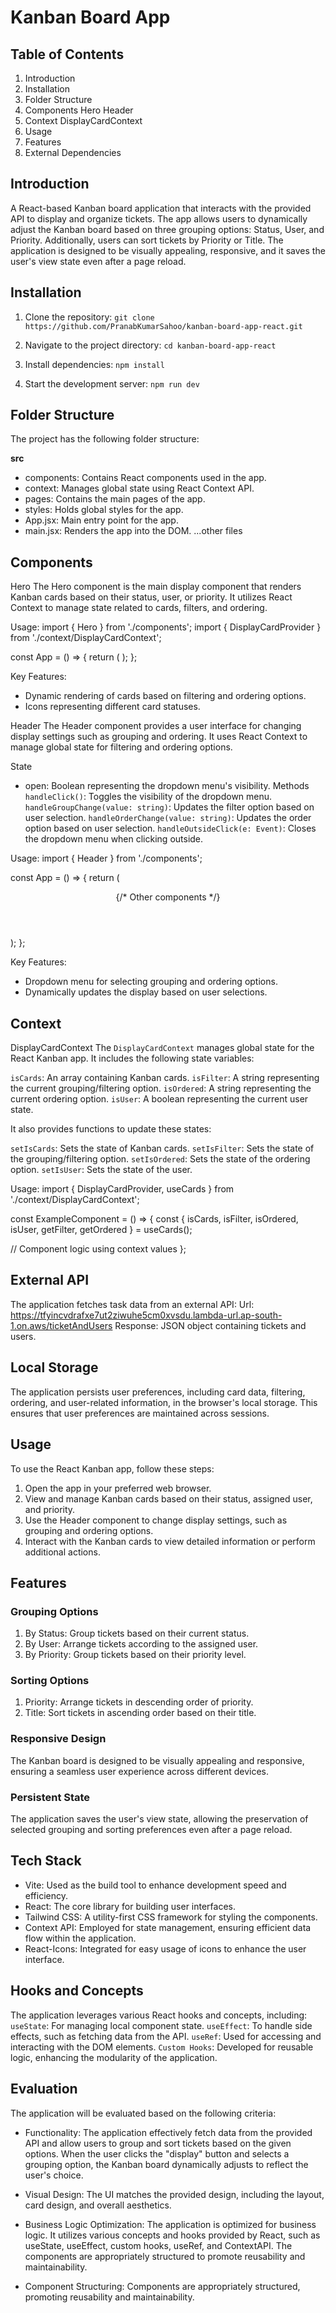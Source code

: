 # Kanban Board App

## Table of Contents
1. Introduction
2. Installation
3. Folder Structure
4. Components
    Hero
    Header
5. Context
    DisplayCardContext
6. Usage
7. Features
8. External Dependencies

## Introduction
A React-based Kanban board application that interacts with the provided API to display and organize tickets. The app allows users to dynamically adjust the Kanban board based on three grouping options: Status, User, and Priority. Additionally, users can sort tickets by Priority or Title. The application is designed to be visually appealing, responsive, and it saves the user's view state even after a page reload.

## Installation
1. Clone the repository:
```git clone https://github.com/PranabKumarSahoo/kanban-board-app-react.git```

2. Navigate to the project directory:
```cd kanban-board-app-react```

3. Install dependencies:
```npm install```

4. Start the development server:
```npm run dev```

## Folder Structure
The project has the following folder structure:

**src**
- components: Contains React components used in the app.
- context: Manages global state using React Context API.
- pages: Contains the main pages of the app.
- styles: Holds global styles for the app.
- App.jsx: Main entry point for the app.
- main.jsx: Renders the app into the DOM.
...other files

## Components
Hero
The Hero component is the main display component that renders Kanban cards based on their status, user, or priority. It utilizes React Context to manage state related to cards, filters, and ordering.

Usage:
import { Hero } from './components';
import { DisplayCardProvider } from './context/DisplayCardContext';

const App = () => {
  return (
    <DisplayCardProvider>
      <Hero />
    </DisplayCardProvider>
  );
};


Key Features:
- Dynamic rendering of cards based on filtering and ordering options.
- Icons representing different card statuses.

Header
The Header component provides a user interface for changing display settings such as grouping and ordering. It uses React Context to manage global state for filtering and ordering options.

State
- open: Boolean representing the dropdown menu's visibility.
Methods
`handleClick()`: Toggles the visibility of the dropdown menu.
`handleGroupChange(value: string)`: Updates the filter option based on user selection.
`handleOrderChange(value: string)`: Updates the order option based on user selection.
`handleOutsideClick(e: Event)`: Closes the dropdown menu when clicking outside.

Usage:
import { Header } from './components';

const App = () => {
  return (
    <div>
      <Header />
      {/* Other components */}
    </div>
  );
};


Key Features:
- Dropdown menu for selecting grouping and ordering options.
- Dynamically updates the display based on user selections.

## Context
DisplayCardContext
The `DisplayCardContext` manages global state for the React Kanban app. It includes the following state variables:

`isCards`: An array containing Kanban cards.
`isFilter`: A string representing the current grouping/filtering option.
`isOrdered`: A string representing the current ordering option.
`isUser`: A boolean representing the current user state.

It also provides functions to update these states:

`setIsCards`: Sets the state of Kanban cards.
`setIsFilter`: Sets the state of the grouping/filtering option.
`setIsOrdered`: Sets the state of the ordering option.
`setIsUser`: Sets the state of the user.

Usage:
import { DisplayCardProvider, useCards } from './context/DisplayCardContext';

const ExampleComponent = () => {
  const { isCards, isFilter, isOrdered, isUser, getFilter, getOrdered } = useCards();

  // Component logic using context values
};

## External API
The application fetches task data from an external API:
Url: https://tfyincvdrafxe7ut2ziwuhe5cm0xvsdu.lambda-url.ap-south-1.on.aws/ticketAndUsers
Response: JSON object containing tickets and users.

## Local Storage
The application persists user preferences, including card data, filtering, ordering, and user-related information, in the browser's local storage. This ensures that user preferences are maintained across sessions.

## Usage
To use the React Kanban app, follow these steps:

1. Open the app in your preferred web browser.
2. View and manage Kanban cards based on their status, assigned user, and priority.
3. Use the Header component to change display settings, such as grouping and ordering options.
4. Interact with the Kanban cards to view detailed information or perform additional actions.

## Features
### Grouping Options
1. By Status: Group tickets based on their current status.
2. By User: Arrange tickets according to the assigned user.
3. By Priority: Group tickets based on their priority level.

### Sorting Options
1. Priority: Arrange tickets in descending order of priority.
2. Title: Sort tickets in ascending order based on their title.

### Responsive Design
The Kanban board is designed to be visually appealing and responsive, ensuring a seamless user experience across different devices.

### Persistent State
The application saves the user's view state, allowing the preservation of selected grouping and sorting preferences even after a page reload.

## Tech Stack
- Vite: Used as the build tool to enhance development speed and efficiency.
- React: The core library for building user interfaces.
- Tailwind CSS: A utility-first CSS framework for styling the components.
- Context API: Employed for state management, ensuring efficient data flow within the application.
- React-Icons: Integrated for easy usage of icons to enhance the user interface.

## Hooks and Concepts
The application leverages various React hooks and concepts, including:
`useState`: For managing local component state.
`useEffect`: To handle side effects, such as fetching data from the API.
`useRef`: Used for accessing and interacting with the DOM elements.
`Custom Hooks`: Developed for reusable logic, enhancing the modularity of the application.

## Evaluation
The application will be evaluated based on the following criteria:

- Functionality: The application effectively fetch data from the provided API and allow users to group and sort tickets based on the given options. When the user clicks the "display" button and selects a grouping option, the Kanban board dynamically adjusts to reflect the user's choice.

- Visual Design: The UI matches the provided design, including the layout, card design, and overall aesthetics.

- Business Logic Optimization: The application is optimized for business logic. It utilizes various concepts and hooks provided by React, such as useState, useEffect, custom hooks, useRef, and ContextAPI. The components are appropriately structured to promote reusability and maintainability.

- Component Structuring: Components are appropriately structured, promoting reusability and maintainability.